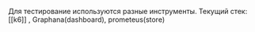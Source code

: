 Для тестирование используются разные инструменты. Текущий стек: [[k6]] , Graphana(dashboard), prometeus(store)


